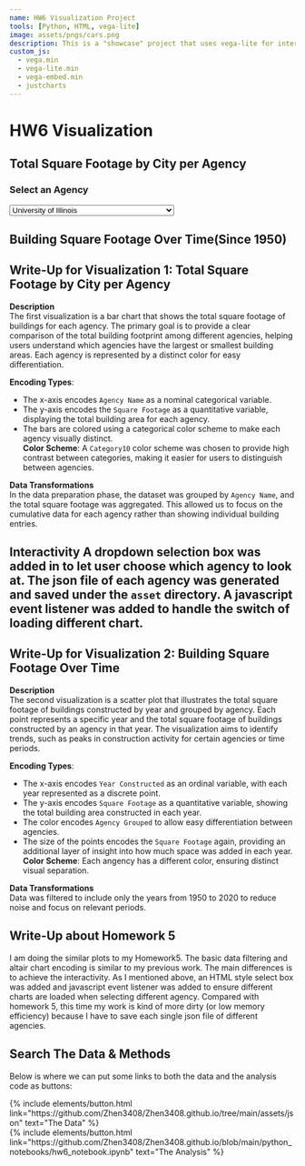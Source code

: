 ```yaml
---
name: HW6 Visualization Project
tools: [Python, HTML, vega-lite]
image: assets/pngs/cars.png
description: This is a "showcase" project that uses vega-lite for interactive viz!
custom_js:
  - vega.min
  - vega-lite.min
  - vega-embed.min
  - justcharts
---
```



# HW6 Visualization

## Total Square Footage by City per Agency

### Select an Agency
<select id="agency-select">
    <option value="building_count_by_city_for_Department_of_Natural_Resources.json">Department of Natural Resources</option>
    <option value="building_count_by_city_for_Department_of_Corrections.json">Department of Corrections</option>
    <option value="building_count_by_city_for_Department_of_Human_Services.json">Department of Human Services</option>
    <option value="building_count_by_city_for_Department_of_Transportation.json">Department of Transportation</option>
    <option value="building_count_by_city_for_Department_of_State_Police.json">Department of State Police</option>
    <option value="building_count_by_city_for_Department_of_Military_Affairs.json">Department of Military Affairs</option>
    <option value="building_count_by_city_for_Department_of_Agriculture.json">Department of Agriculture</option>
    <option value="building_count_by_city_for_Governors_State_University.json">Governors State University</option>
    <option value="building_count_by_city_for_Department_of_Central_Management_Services.json">Department of Central Management Services</option>
    <option value="building_count_by_city_for_Illinois_State_University.json">Illinois State University</option>
    <option value="building_count_by_city_for_Historic_Preservation_Agency.json">Historic Preservation Agency</option>
    <option value="building_count_by_city_for_Department_of_Juvenile_Justice.json">Department of Juvenile Justice</option>
    <option value="building_count_by_city_for_Southern_Illinois_University.json">Southern Illinois University</option>
    <option value="building_count_by_city_for_Illinois_Medical_District_Commission.json">Illinois Medical District Commission</option>
    <option value="building_count_by_city_for_University_of_Illinois.json" selected>University of Illinois</option>
    <option value="building_count_by_city_for_Department_of_Veterans__Affairs.json">Department of Veterans' Affairs</option>
    <option value="building_count_by_city_for_Chicago_State_University.json">Chicago State University</option>
    <option value="building_count_by_city_for_Northern_Illinois_University.json">Northern Illinois University</option>
    <option value="building_count_by_city_for_Office_of_the_Secretary_of_State.json">Office of the Secretary of State</option>
    <option value="building_count_by_city_for_Illinois_Emergency_Management_Agency.json">Illinois Emergency Management Agency</option>
    <option value="building_count_by_city_for_Western_Illinois_University.json">Western Illinois University</option>
    <option value="building_count_by_city_for_Eastern_Illinois_University.json">Eastern Illinois University</option>
    <option value="building_count_by_city_for_Northeastern_Illinois_University.json">Northeastern Illinois University</option>
    <option value="building_count_by_city_for_Illinois_Community_College_Board.json">Illinois Community College Board</option>
    <option value="building_count_by_city_for_Illinois_Board_of_Higher_Education.json">Illinois Board of Higher Education</option>
    <option value="building_count_by_city_for_IL_State_Board_of_Education.json">IL State Board of Education</option>
    <option value="building_count_by_city_for_Department_of_Revenue.json">Department of Revenue</option>
    <option value="building_count_by_city_for_Governor_s_Office.json">Governor's Office</option>
    <option value="building_count_by_city_for_Office_of_the_Attorney_General.json">Office of the Attorney General</option>
    <option value="building_count_by_city_for_Appellate_Court___Fourth_District.json">Appellate Court / Fourth District</option>
    <option value="building_count_by_city_for_Department_of_Public_Health.json">Department of Public Health</option>
    <option value="building_count_by_city_for_Illinois_Courts.json">Illinois Courts</option>
    <option value="building_count_by_city_for_Appellate_Court___Third_District.json">Appellate Court / Third District</option>
    <option value="building_count_by_city_for_Appellate_Court___Fifth_District.json">Appellate Court / Fifth District</option>
    <option value="building_count_by_city_for_Appellate_Court___Second_District.json">Appellate Court / Second District</option>
</select>

<div id="chart-container" style="width: 100%; margin-top: 20px;"></div>

<script>
  // Load a default chart on page load
  document.addEventListener('DOMContentLoaded', () => {
    const defaultFile = "building_count_by_city_for_University_of_Illinois.json"; // Default JSON file
    document.getElementById('agency-select').value = defaultFile; // Set dropdown value
    loadChart(defaultFile); // Load default chart
  });

  // Function to load and display a chart
  function loadChart(agencyJson) {
    const chartDiv = document.getElementById('chart-container');
    chartDiv.innerHTML = ''; // Clear the previous chart
    if (agencyJson) {
      vegaEmbed('#chart-container', `{{ site.baseurl }}/assets/json/${agencyJson}`).catch(console.error);
    }
  }

  // Dropdown selection handler
  const dropdown = document.getElementById('agency-select');
  dropdown.addEventListener('change', (event) => {
    const selectedFile = event.target.value;
    loadChart(selectedFile);
  });

</script>

## Building Square Footage Over Time(Since 1950)
<vegachart schema-url="{{ site.baseurl }}/assets/json/building_scatter.json" style="width: 100%"></vegachart>

## Write-Up for Visualization 1: Total Square Footage by City per Agency

**Description**  
The first visualization is a bar chart that shows the total square footage of buildings for each agency. 
The primary goal is to provide a clear comparison of the total building footprint among different agencies, 
helping users understand which agencies have the largest or smallest building areas. Each agency is represented by 
a distinct color for easy differentiation.

**Encoding Types**:  
  - The x-axis encodes `Agency Name` as a nominal categorical variable.  
  - The y-axis encodes the `Square Footage` as a quantitative variable, displaying the total building area for each agency.  
  - The bars are colored using a categorical color scheme to make each agency visually distinct.  
**Color Scheme**: A `Category10` color scheme was chosen to provide high contrast between categories, making it easier for users to distinguish between agencies.  

**Data Transformations**  
In the data preparation phase, the dataset was grouped by `Agency Name`, and the total square footage was aggregated. This allowed us to focus on the cumulative data for each agency rather than showing individual building entries. 

**Interactivity**
A dropdown selection box was added in to let user choose which agency to look at. The json file of each agency was generated and saved under the  `asset` directory. A javascript event listener was added to handle the switch of loading different chart.
---

## Write-Up for Visualization 2: Building Square Footage Over Time

**Description**  
The second visualization is a scatter plot that illustrates the total square footage of buildings constructed by 
year and grouped by agency. Each point represents a specific year and the total square footage of buildings 
constructed by an agency in that year. The visualization aims to identify trends, such as peaks in construction 
activity for certain agencies or time periods.

**Encoding Types**:  
  - The x-axis encodes `Year Constructed` as an ordinal variable, with each year represented as a discrete point.  
  - The y-axis encodes `Square Footage` as a quantitative variable, showing the total building area constructed in each year.  
  - The color encodes `Agency Grouped` to allow easy differentiation between agencies.  
  - The size of the points encodes the `Square Footage` again, providing an additional layer of insight into how much space was added in each year.  
**Color Scheme**: Each angency has a different color, ensuring distinct visual separation.  


**Data Transformations**  
Data was filtered to include only the years from 1950 to 2020 to reduce noise and focus on relevant periods.

## Write-Up about Homework 5
I am doing the similar plots to my Homework5. The basic data filtering and altair chart encoding is similar to my previous
work. The main differences is to achieve the interactivity. As I mentioned above, an HTML style select box was added and javascript
event listener was added to ensure different charts are loaded when selecting different agency. Compared with homework 5, this time
my work is kind of more dirty (or low memory efficiency) because I have to save each single json file of different agencies.

## Search The Data & Methods

Below is where we can put some links to both the data and the analysis code as buttons:

<!-- these are written in a combo of html and liquid --> 

<div class="left">
{% include elements/button.html link="https://github.com/Zhen3408/Zhen3408.github.io/tree/main/assets/json" text="The Data" %}
</div>

<div class="right">
{% include elements/button.html link="https://github.com/Zhen3408/Zhen3408.github.io/blob/main/python_notebooks/hw6_notebook.ipynb" text="The Analysis" %}
</div>

